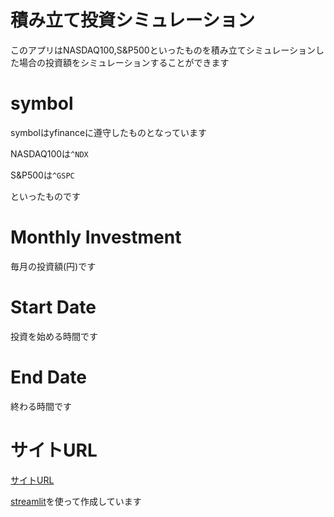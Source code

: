 # 積み立て投資シミュレーション

このアプリはNASDAQ100,S&P500といったものを積み立てシミュレーションした場合の投資額をシミュレーションすることができます

# symbol
symbolはyfinanceに遵守したものとなっています

NASDAQ100は`^NDX`

S&P500は`^GSPC`

といったものです

# Monthly Investment

毎月の投資額(円)です

# Start Date

投資を始める時間です

# End Date

終わる時間です

# サイトURL
[サイトURL](https://md2flj9avgk4nxcuamb7dx.streamlit.app/)

[streamlit](https://streamlit.io/cloud)を使って作成しています